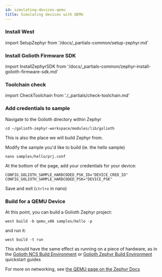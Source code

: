 ```yaml
---
id: simulating-devices-qemu
title: Simulating devices with QEMU
---
```


### Install West

import SetupZephyr from '/docs/_partials-common/setup-zephyr.md'

<SetupZephyr/>

### Install Golioth Firmware SDK

import InstallZephyrSDK from '/docs/_partials-common/zephyr-install-golioth-firmware-sdk.md'

<InstallZephyrSDK/>

### Toolchain check

import CheckToolchain from './\_partials/check-toolchain.md'

<CheckToolchain/>

### Add credentials to sample

Navigate to the Golioth directory within Zephyr

```
cd ~/golioth-zephyr-workspace/modules/lib/golioth
```
This is also the place we will build Zephyr from.

Modify the sample you'd like to build (ie. the hello sample)

```
nano samples/hello/prj.conf
```

At the bottom of the page, add your credentials for your device:

```
CONFIG_GOLIOTH_SAMPLE_HARDCODED_PSK_ID="DEVICE_CRED_ID"
CONFIG_GOLIOTH_SAMPLE_HARDCODED_PSK="DEVICE_PSK"
```
Save and exit (`ctrl+x` in nano)

### Build for a QEMU Device

At this point, you can build a Golioth Zephyr project:

```
west build -b qemu_x86 samples/hello -p
```

and run it:

```
west build -t run
```

This should have the same effect as running on a piece of hardware, as in the [Golioth NCS Build Environment](/getting-started/device-examples/compile-example-code/zephyr) or [Golioth Zephyr Build Environment](/getting-started/device-examples/compile-example-code/zephyr-ncs) quickstart guides

For more on networking, see [the QEMU page on the Zephyr Docs](https://docs.zephyrproject.org/latest/guides/networking/qemu_setup.html)
